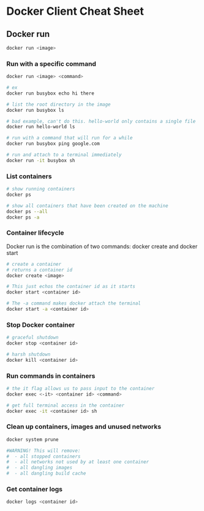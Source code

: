 # Docker Client Cheat Sheet

## Docker run

```bash
docker run <image>
```

### Run with a specific command

```bash
docker run <image> <command>

# ex
docker run busybox echo hi there

# list the root directory in the image
docker run busybox ls

# bad example, can't do this. hello-world only contains a single file
docker run hello-world ls

# run with a command that will run for a while
docker run busybox ping google.com

# run and attach to a terminal immediately 
docker run -it busybox sh
```

### List containers

```bash
# show running containers
docker ps

# show all containers that have been created on the machine
docker ps --all
docker ps -a
```

### Container lifecycle

Docker run is the combination of two commands: docker create and docker start
```bash
# create a container
# returns a container id
docker create <image>

# This just echos the container id as it starts
docker start <container id>

# The -a command makes docker attach the terminal
docker start -a <container id>
```

### Stop Docker container

```bash
# graceful shutdown
docker stop <container id>

# harsh shutdown
docker kill <container id>
```

### Run commands in containers

```bash
# the it flag allows us to pass input to the container
docker exec <-it> <container id> <command>

# get full terminal access in the container
docker exec -it <container id> sh
```

### Clean up containers, images and unused networks
```bash
docker system prune

#WARNING! This will remove:
#  - all stopped containers
#  - all networks not used by at least one container
#  - all dangling images
#  - all dangling build cache
```

### Get container logs

```bash
docker logs <container id>
```